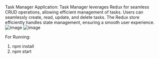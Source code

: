 Task Manager Application:
Task Manager leverages Redux for seamless CRUD operations, allowing efficient management of tasks.
Users can seamlessly create, read, update, and delete tasks. The Redux store efficiently handles state management, ensuring a smooth user experience.
![image](https://github.com/Yuvraj-021/Task-Manager/assets/69747262/328574ba-0e34-46da-86a4-e853f16f4fbc)
![image](https://github.com/Yuvraj-021/Task-Manager/assets/69747262/90e2dcd4-df30-40af-b630-2dd13432b921)



For Running:
1. npm install 
2. npm start
